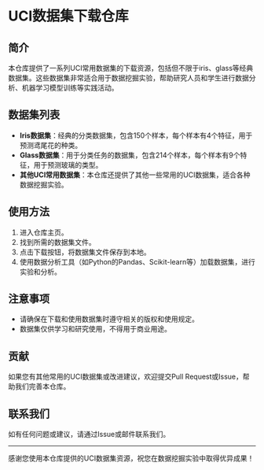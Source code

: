 # UCI数据集下载仓库

## 简介

本仓库提供了一系列UCI常用数据集的下载资源，包括但不限于iris、glass等经典数据集。这些数据集非常适合用于数据挖掘实验，帮助研究人员和学生进行数据分析、机器学习模型训练等实践活动。

## 数据集列表

- **Iris数据集**：经典的分类数据集，包含150个样本，每个样本有4个特征，用于预测鸢尾花的种类。
- **Glass数据集**：用于分类任务的数据集，包含214个样本，每个样本有9个特征，用于预测玻璃的类型。
- **其他UCI常用数据集**：本仓库还提供了其他一些常用的UCI数据集，适合各种数据挖掘实验。

## 使用方法

1. 进入仓库主页。
2. 找到所需的数据集文件。
3. 点击下载按钮，将数据集文件保存到本地。
4. 使用数据分析工具（如Python的Pandas、Scikit-learn等）加载数据集，进行实验和分析。

## 注意事项

- 请确保在下载和使用数据集时遵守相关的版权和使用规定。
- 数据集仅供学习和研究使用，不得用于商业用途。

## 贡献

如果您有其他常用的UCI数据集或改进建议，欢迎提交Pull Request或Issue，帮助我们完善本仓库。

## 联系我们

如有任何问题或建议，请通过Issue或邮件联系我们。

---

感谢您使用本仓库提供的UCI数据集资源，祝您在数据挖掘实验中取得优异成果！
